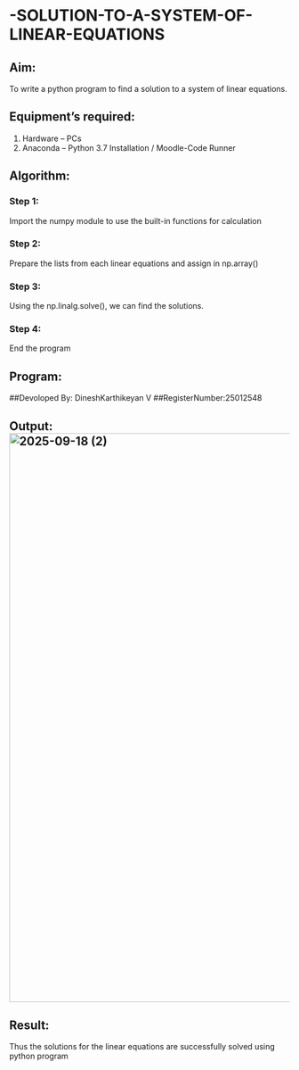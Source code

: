 # -SOLUTION-TO-A-SYSTEM-OF-LINEAR-EQUATIONS
## Aim:
To write a python program to find a solution to a system of linear equations.
## Equipment’s required:
1. 	Hardware – PCs
2. 	Anaconda – Python 3.7 Installation / Moodle-Code Runner
## Algorithm:
### Step 1: 
Import the numpy module to use the built-in functions for calculation
### Step 2: 
Prepare the lists from each linear equations and assign in np.array()
### Step 3: 
Using the np.linalg.solve(), we can find the solutions.
### Step 4: 
End the program
## Program:
##Devoloped By: DineshKarthikeyan V
##RegisterNumber:25012548
## Output:<img width="1920" height="1020" alt="2025-09-18 (2)" src="https://github.com/user-attachments/assets/b2180757-ec9b-4b2d-9685-3e4552254a15" />


## Result: 
Thus the solutions for the linear equations are successfully solved using python program

